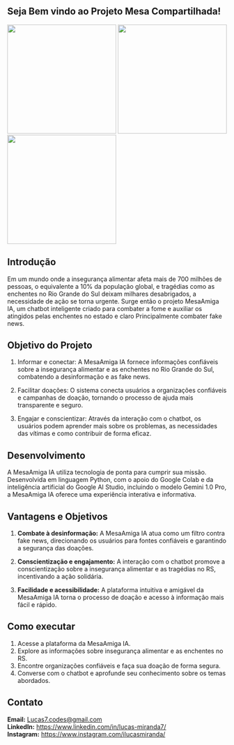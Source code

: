 ## Seja Bem vindo ao Projeto Mesa Compartilhada!
<img src="https://github.com/LucasMiranda7/projetoMesa_Compartilhada/assets/143975592/daa67379-73c8-4568-a6b3-70b609947211" height="250">        
<img src="https://github.com/LucasMiranda7/projetoMesa_Compartilhada/assets/143975592/dd73f41a-632c-4bcc-9cf4-41cc0c155493" height="250">
<img src="https://github.com/LucasMiranda7/projetoMesa_Compartilhada/assets/143975592/574833ae-061c-46fc-bc0b-65896a330eb1" height="250">

## Introdução
Em um mundo onde a insegurança alimentar afeta mais de 700 milhões de pessoas, o equivalente a 10% da população global, e tragédias como as enchentes no Rio Grande do Sul deixam milhares desabrigados, a necessidade de ação se torna urgente. Surge então o projeto MesaAmiga IA, um chatbot inteligente criado para combater a fome e auxiliar os atingidos pelas enchentes no estado e claro Principalmente combater fake news.

## Objetivo do Projeto
1. Informar e conectar: A MesaAmiga IA fornece informações confiáveis sobre a insegurança alimentar e as enchentes no Rio Grande do Sul, combatendo a desinformação e as fake news.
   
2. Facilitar doações: O sistema conecta usuários a organizações confiáveis e campanhas de doação, tornando o processo de ajuda mais transparente e seguro.
  
3. Engajar e conscientizar: Através da interação com o chatbot, os usuários podem aprender mais sobre os problemas, as necessidades das vítimas e como contribuir de forma eficaz.

## Desenvolvimento
A MesaAmiga IA utiliza tecnologia de ponta para cumprir sua missão. Desenvolvida em linguagem Python, com o apoio do Google Colab e da inteligência artificial do Google AI Studio, incluindo o modelo Gemini 1.0 Pro, a MesaAmiga IA oferece uma experiência interativa e informativa.

## Vantagens e Objetivos

1. **Combate à desinformação:** A MesaAmiga IA atua como um filtro contra fake news, direcionando os usuários para fontes confiáveis e garantindo a segurança das doações.

2. **Conscientização e engajamento:** A interação com o chatbot promove a conscientização sobre a insegurança alimentar e as tragédias no RS, incentivando a ação solidária.

3. **Facilidade e acessibilidade:** A plataforma intuitiva e amigável da MesaAmiga IA torna o processo de doação e acesso à informação mais fácil e rápido.

## Como executar
1. Acesse a plataforma da MesaAmiga IA.
2. Explore as informações sobre insegurança alimentar e as enchentes no RS.
3. Encontre organizações confiáveis e faça sua doação de forma segura.
4. Converse com o chatbot e aprofunde seu conhecimento sobre os temas abordados.


## Contato

**Email:** Lucas7.codes@gmail.com            
**LinkedIn:** https://www.linkedin.com/in/lucas-miranda7/               
**Instagram:** https://www.instagram.com/ilucasmiranda/
